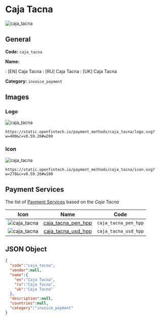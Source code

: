 
# Caja Tacna 
![caja_tacna](https://static.openfintech.io/payment_methods/caja_tacna/logo.svg?w=400&c=v0.59.26#w200)  

## General 
**Code:** `caja_tacna` 
 
**Name:** 
 
:	[EN] Caja Tacna 
:	[RU] Caja Tacna 
:	[UK] Caja Tacna 
 
**Category:** `invoice_payment` 
 

## Images 

### Logo 
![caja_tacna](https://static.openfintech.io/payment_methods/caja_tacna/logo.svg?w=400&c=v0.59.26#w200)  

```
https://static.openfintech.io/payment_methods/caja_tacna/logo.svg?w=400&c=v0.59.26#w200
```  

### Icon 
![caja_tacna](https://static.openfintech.io/payment_methods/caja_tacna/icon.svg?w=278&c=v0.59.26#w100)  

```
https://static.openfintech.io/payment_methods/caja_tacna/icon.svg?w=278&c=v0.59.26#w100
```  

## Payment Services 
 
The list of [Payment Services](/payment-services/) based on the _Caja Tacna_ 

|Icon|Name|Code| 
|:---:|:---:|:---:| 
|![caja_tacna](https://static.openfintech.io/payment_methods/caja_tacna/icon.svg?w=278&c=v0.59.26#w100) |[caja_tacna_pen_hpp](/payment-services/caja_tacna_pen_hpp/)|`caja_tacna_pen_hpp`| 
|![caja_tacna](https://static.openfintech.io/payment_methods/caja_tacna/icon.svg?w=278&c=v0.59.26#w100) |[caja_tacna_usd_hpp](/payment-services/caja_tacna_usd_hpp/)|`caja_tacna_usd_hpp`| 
 

## JSON Object 

```json
{
  "code":"caja_tacna",
  "vendor":null,
  "name":{
    "en":"Caja Tacna",
    "ru":"Caja Tacna",
    "uk":"Caja Tacna"
  },
  "description":null,
  "countries":null,
  "category":"invoice_payment"
}
```  

